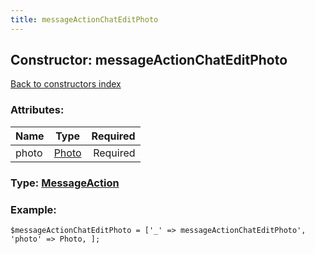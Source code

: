 ```yaml
---
title: messageActionChatEditPhoto
---
```

## Constructor: messageActionChatEditPhoto  
[Back to constructors index](index.md)



### Attributes:

| Name     |    Type       | Required |
|----------|:-------------:|---------:|
|photo|[Photo](../types/Photo.md) | Required|



### Type: [MessageAction](../types/MessageAction.md)


### Example:

```
$messageActionChatEditPhoto = ['_' => messageActionChatEditPhoto', 'photo' => Photo, ];
```